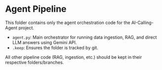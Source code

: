 # Agent Pipeline

This folder contains only the agent orchestration code for the AI-Calling-Agent project.

- `agent.py`: Main orchestrator for running data ingestion, RAG, and direct LLM answers using Gemini API.
- `.keep`: Ensures the folder is tracked by git.

All other pipeline code (RAG, ingestion, etc.) should be kept in their respective folders/branches.